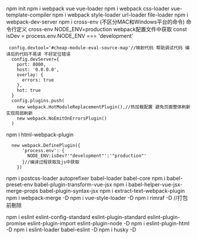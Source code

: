  npm init 
 npm i webpack vue vue-loader
 npm i webpack css-loader vue-template-compiler
 npm i webpack style-loader url-loader file-loader
 npm i webpack-dev-server
 npm i cross-env (不区分MAC和Windows平台的命令)
 命令行定义 cross-env NODE_ENV=production
 webpack配置文件中获取 const isDev = process.env.NODE_ENV === 'development'
```
 config.devtool='#cheap-module-eval-source-map'//映射代码 帮助调试代码 编译后的代码不易读 不好定位错误
  config.devServer={
    port: 8000,
    host: '0.0.0.0',
    overlay: {
      errors: true
    },
    hot: true
  }
  config.plugins.push(
    new webpack.HotModuleReplacementPlugin(),//热加载配置 避免页面整体刷新 实现局部刷新
    new webpack.NoEmitOnErrorsPlugin()
  )
```
  npm i html-webpack-plugin

```
  new webpack.DefinePlugin({
      'process.env': {
        NODE_ENV:isDev?'"development"':'"production"'
      }//编译过程获取及js中获取
    })
```
 npm i postcss-loader autoprefixer babel-loader babel-core
 npm i babel-preset-env babel-plugin-transform-vue-jsx
 npm i babel-helper-vue-jsx-merge-props babel-plugin-syntax-jsx
 npm i extract-text-webpack-plugin
 npm i webpack-merge -D
 npm i vue-style-loader -D
 npm i rimraf -D //打包前刪除

 npm i eslint eslint-config-standard eslint-plugin-standard eslint-plugin-promise eslint-plugin-import eslint-plugin-node -D
 npm i eslint-plugin-html -D
 npm i eslint-loader babel-eslint -D
 npm i husky -D
